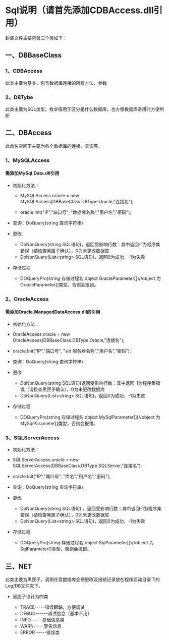 # Sql说明（请首先添加CDBAccess.dll引用）
封装文件主要包含三个类如下：
## 一、DBBaseClass
### 1、CDBAccess
 此类主要为基类，包含数据库连接的所有方法、参数
### 2、DBTybe
 此类主要为SQL类型，枚举值用于区分是什么数据库，也方便数据库杂用时方便判断
## 二、DBAccess
此命名空间下主要为各个数据库的连接、查询等。
### 1、MySQLAccess
#### 需添加MySql.Data.dll引用
+ 初始化方法：

  - MySQLAccess oracle = new MySQLAccess(DBBaseClass.DBType.Oracle,"连接名");

  - oracle.Init("IP","端口号", "数据库名称","用户名","密码");
  
+ 查询：DoQuery(string 查询字符串)
+ 更改 
  - DoNonQuery(string SQL语句)，返回受影响行数：其中返回-1为程序集错误（请检查黑匣子确认），0为未更改数据库
  - DoNonQuery(List\<string> SQL语句)，返回0为成功，-1为失败

 + 存储过程
   - DOQueryPro(string 存储过程名,object OracleParameter[])//object 为OracleParameter[]类型，否则会报错。
 ### 2、OracleAccess
#### 需添加Oracle.ManagedDataAccess.dll的引用
   + 初始化方法：

  - OracleAccess oracle = new OracleAccess(DBBaseClass.DBType.Oracle,"连接名");

  - oracle.Init("IP","端口号", "sid 服务器名称","用户名","密码");
  
+ 查询：DoQuery(string 查询字符串)
+ 更改 
  - DoNonQuery(string SQL语句)返回受影响行数：其中返回-1为程序集错误（请检查黑匣子确认），0为未更改数据库
  - DoNonQuery(List\<string> SQL语句)，返回0为成功，-1为失败

 + 存储过程
   - DOQueryPro(string 存储过程名,object MySqlParameter[])//object 为MySqlParameter[]类型，否则会报错。
 ### 3、SQLServerAccess
  + 初始化方法：

  - SQLServerAccess oracle = new SQLServerAccess(DBBaseClass.DBType.SQLServer,"连接名");

  - oracle.Init("IP","端口号", "库名","用户名","密码");
  
+ 查询：DoQuery(string 查询字符串)
+ 更改 
  - DoNonQuery(string SQL语句) ，返回受影响行数：其中返回-1为程序集错误（请检查黑匣子确认），0为未更改数据库
  - DoNonQuery(List\<string> SQL语句)，返回0为成功，-1为失败

 + 存储过程
   - DOQueryPro(string 存储过程名,object SqlParameter[])//object 为SqlParameter[]类型，否则会报错。
## 三、NET
此类主要为黑匣子。调用任意数据库会把更改及报错记录放在程序启动目录下的Log/DB文件夹下。

 + 黑匣子设计为四类


   - TRACE-----错误跟踪，方便调试
   - DEBUG------调试信息（基本不用）
   - INFO   -----基础信息类
   - WARN-----警告信息
   - ERROR -----错误类



